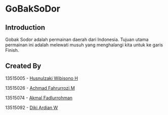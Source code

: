 # GoBakSoDor

## Introduction

Gobak Sodor adalah permainan daerah dari Indonesia. Tujuan utama permainan
ini adalah melewati musuh yang menghalangi kita untuk ke garis Finish.

## Created By

13515005 - [Husnulzaki Wibisono H](https://www.fb.com/zack.ngirit)

13515026 - [Achmad Fahrurrozi M](https://www.fb.com/ahmad.fahrur)

13515074 - [Akmal Fadlurrohman](https://www.fb.com/robert.green.9883739)

13515092 - [Diki Ardian W](https://www.fb.com/diki.ardian.33)